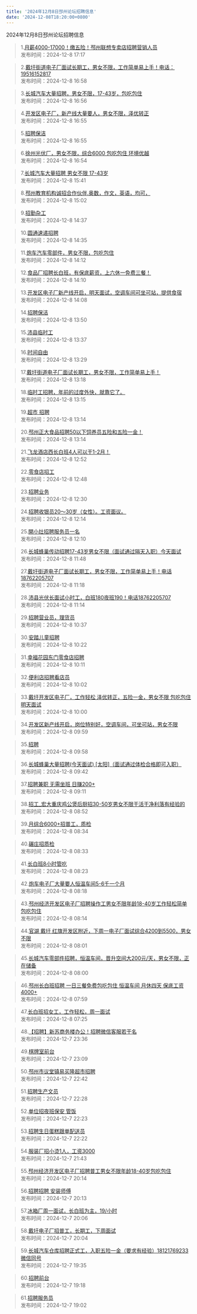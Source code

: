 ```yaml
---
title: '2024年12月8日邳州论坛招聘信息'
date: '2024-12-08T18:20:00+0800'
---
```

2024年12月8日邳州论坛招聘信息
<!--more-->
>1.[月薪4000-17000！缴五险！邳州联想专卖店招聘营销人员](https://www.pzzc.net/forum.php?mod=viewthread&tid=10476249)<br>
>发布时间：2024-12-8 17:17

>2.[戴圩街道电子厂面试长期工，男女不限，工作简单易上手！电话：19516152817](https://www.pzzc.net/forum.php?mod=viewthread&tid=10476247)<br>
>发布时间：2024-12-8 16:58

>3.[长城汽车大量招聘，男女不限，17-43岁，包吃包住](https://www.pzzc.net/forum.php?mod=viewthread&tid=10476246)<br>
>发布时间：2024-12-8 16:56

>4.[开发区电子厂，新产线大量要人，男女不限，泽优转正](https://www.pzzc.net/forum.php?mod=viewthread&tid=10476245)<br>
>发布时间：2024-12-8 16:55

>5.[招聘保洁](https://www.pzzc.net/forum.php?mod=viewthread&tid=10476244)<br>
>发布时间：2024-12-8 16:55

>6.[徐州光伏厂，男女不限，综合6000 包吃包住 环境优越](https://www.pzzc.net/forum.php?mod=viewthread&tid=10476243)<br>
>发布时间：2024-12-8 16:54

>7.[长城汽车大量招聘 男女不限
17-43岁](https://www.pzzc.net/forum.php?mod=viewthread&tid=10476234)<br>
>发布时间：2024-12-8 15:41

>8.[邳州教育机构诚招合作伙伴.奥数，作文，英语，均可，](https://www.pzzc.net/forum.php?mod=viewthread&tid=10476229)<br>
>发布时间：2024-12-8 15:02

>9.[招勤杂工](https://www.pzzc.net/forum.php?mod=viewthread&tid=10476227)<br>
>发布时间：2024-12-8 14:37

>10.[圆通速递招聘](https://www.pzzc.net/forum.php?mod=viewthread&tid=10476226)<br>
>发布时间：2024-12-8 14:35

>11.[炮车汽车零部件，男女不限，包吃包住](https://www.pzzc.net/forum.php?mod=viewthread&tid=10476222)<br>
>发布时间：2024-12-8 14:12

>12.[食品厂招聘长白班，有保底薪资，上六休一免费三餐！](https://www.pzzc.net/forum.php?mod=viewthread&tid=10476221)<br>
>发布时间：2024-12-8 14:10

>13.[开发区电子厂新产线开启，明天面试，空调车间可坐可站，提供食宿](https://www.pzzc.net/forum.php?mod=viewthread&tid=10476220)<br>
>发布时间：2024-12-8 14:08

>14.[招聘保洁](https://www.pzzc.net/forum.php?mod=viewthread&tid=10476216)<br>
>发布时间：2024-12-8 13:50

>15.[沛县临时工](https://www.pzzc.net/forum.php?mod=viewthread&tid=10476212)<br>
>发布时间：2024-12-8 13:37

>16.[时间自由](https://www.pzzc.net/forum.php?mod=viewthread&tid=10476211)<br>
>发布时间：2024-12-8 13:29

>17.[戴圩街道电子厂面试长期工，男女不限，工作简单易上手！](https://www.pzzc.net/forum.php?mod=viewthread&tid=10476208)<br>
>发布时间：2024-12-8 13:18

>18.[临时工招聘，年前的过度外快，就靠它了。](https://www.pzzc.net/forum.php?mod=viewthread&tid=10476207)<br>
>发布时间：2024-12-8 13:15

>19.[超市   招聘](https://www.pzzc.net/forum.php?mod=viewthread&tid=10476206)<br>
>发布时间：2024-12-8 13:14

>20.[邳州正大食品招聘50以下饲养员五险和五险一金！](https://www.pzzc.net/forum.php?mod=viewthread&tid=10476204)<br>
>发布时间：2024-12-8 13:14

>21.[飞龙酒店西长白班4人可以干1-2月！](https://www.pzzc.net/forum.php?mod=viewthread&tid=10476203)<br>
>发布时间：2024-12-8 12:52

>22.[零食店招工](https://www.pzzc.net/forum.php?mod=viewthread&tid=10476202)<br>
>发布时间：2024-12-8 12:48

>23.[招聘业务](https://www.pzzc.net/forum.php?mod=viewthread&tid=10476199)<br>
>发布时间：2024-12-8 12:30

>24.[招聘收银员20～30岁（女性）。工资面议。](https://www.pzzc.net/forum.php?mod=viewthread&tid=10476198)<br>
>发布时间：2024-12-8 12:14

>25.[開小灶招聘服务员一名](https://www.pzzc.net/forum.php?mod=viewthread&tid=10476197)<br>
>发布时间：2024-12-8 12:10

>26.[长城蜂巢传动招聘17-43岁男女不限（面试通过隔天入职）今天面试](https://www.pzzc.net/forum.php?mod=viewthread&tid=10476195)<br>
>发布时间：2024-12-8 11:48

>27.[戴圩街道电子厂面试长期工，男女不限，工作简单易上手！电话18762205707](https://www.pzzc.net/forum.php?mod=viewthread&tid=10476188)<br>
>发布时间：2024-12-8 11:18

>28.[沛县光伏长面试小时工，白班180夜班190！电话18762205707](https://www.pzzc.net/forum.php?mod=viewthread&tid=10476185)<br>
>发布时间：2024-12-8 11:14

>29.[招聘营业员，理货员](https://www.pzzc.net/forum.php?mod=viewthread&tid=10476180)<br>
>发布时间：2024-12-8 10:37

>30.[安踏儿童招聘](https://www.pzzc.net/forum.php?mod=viewthread&tid=10476179)<br>
>发布时间：2024-12-8 10:22

>31.[幸福花园东门零食店招聘](https://www.pzzc.net/forum.php?mod=viewthread&tid=10476177)<br>
>发布时间：2024-12-8 10:11

>32.[便利店招聘看店员](https://www.pzzc.net/forum.php?mod=viewthread&tid=10476176)<br>
>发布时间：2024-12-8 10:02

>33.[戴圩开发区电子厂，工作轻松 泽优转正，五险一金，男女不限 包吃包住明天面试](https://www.pzzc.net/forum.php?mod=viewthread&tid=10476171)<br>
>发布时间：2024-12-8 10:00

>34.[开发区新产线开启，岗位特别好，空调车间，可坐可站，男女不限](https://www.pzzc.net/forum.php?mod=viewthread&tid=10476170)<br>
>发布时间：2024-12-8 09:59

>35.[招聘](https://www.pzzc.net/forum.php?mod=viewthread&tid=10476169)<br>
>发布时间：2024-12-8 09:58

>36.[长城蜂巢大量招聘(今天面试)
[太阳]（面试通过体检合格即可入职）](https://www.pzzc.net/forum.php?mod=viewthread&tid=10476160)<br>
>发布时间：2024-12-8 09:42

>37.[招聘兼职 无需坐班 日赚200+](https://www.pzzc.net/forum.php?mod=viewthread&tid=10476156)<br>
>发布时间：2024-12-8 09:11

>38.[招工_宏大重庆鸡公煲后厨招30-50岁男女不限干活干净利落有经验的](https://www.pzzc.net/forum.php?mod=viewthread&tid=10476150)<br>
>发布时间：2024-12-8 08:52

>39.[月综合6000+招普工，质检](https://www.pzzc.net/forum.php?mod=viewthread&tid=10476145)<br>
>发布时间：2024-12-8 08:34

>40.[碾庄招质检](https://www.pzzc.net/forum.php?mod=viewthread&tid=10476144)<br>
>发布时间：2024-12-8 08:33

>41.[长白班8小时管吃](https://www.pzzc.net/forum.php?mod=viewthread&tid=10476140)<br>
>发布时间：2024-12-8 08:23

>42.[炮车电子厂大量要人恒温车间5-6千一个月](https://www.pzzc.net/forum.php?mod=viewthread&tid=10476138)<br>
>发布时间：2024-12-8 08:18

>43.[邳州经济开发区电子厂招聘操作工男女不限年龄18-40岁工作轻松简单包吃包住](https://www.pzzc.net/forum.php?mod=viewthread&tid=10476137)<br>
>发布时间：2024-12-8 08:14

>44.[官湖 戴圩 红旗开发区附近，下周一电子厂面试综合4200到5500，男女不限](https://www.pzzc.net/forum.php?mod=viewthread&tid=10476136)<br>
>发布时间：2024-12-8 08:01

>45.[长城汽车零部件招聘，恒温车间，晋升空间大200元/天，男女不限，正在储备](https://www.pzzc.net/forum.php?mod=viewthread&tid=10476135)<br>
>发布时间：2024-12-8 08:00

>46.[邳州长白班招聘  一日三餐免费包吃包住 恒温车间 月休四天 保底工资4000+](https://www.pzzc.net/forum.php?mod=viewthread&tid=10476134)<br>
>发布时间：2024-12-8 07:59

>47.[长白班招女工，工作轻松，周一面试](https://www.pzzc.net/forum.php?mod=viewthread&tid=10476133)<br>
>发布时间：2024-12-8 07:25

>48.[【招聘】新苏商务楼办公！招聘微信客服若干名](https://www.pzzc.net/forum.php?mod=viewthread&tid=10476126)<br>
>发布时间：2024-12-7 23:36

>49.[棋牌室前台](https://www.pzzc.net/forum.php?mod=viewthread&tid=10476123)<br>
>发布时间：2024-12-7 23:09

>50.[邳州市议堂镇易买隆超市招聘](https://www.pzzc.net/forum.php?mod=viewthread&tid=10476122)<br>
>发布时间：2024-12-7 22:42

>51.[招聘生产文员](https://www.pzzc.net/forum.php?mod=viewthread&tid=10476121)<br>
>发布时间：2024-12-7 22:28

>52.[单位招夜班保安  管饭](https://www.pzzc.net/forum.php?mod=viewthread&tid=10476120)<br>
>发布时间：2024-12-7 22:23

>53.[招聘生日蛋糕跟单配送员](https://www.pzzc.net/forum.php?mod=viewthread&tid=10476119)<br>
>发布时间：2024-12-7 22:22

>54.[服装厂招小烫1人，工资3000](https://www.pzzc.net/forum.php?mod=viewthread&tid=10476115)<br>
>发布时间：2024-12-7 21:43

>55.[邳州经济开发区电子厂招聘普工男女不限年龄18-40岁包吃包住](https://www.pzzc.net/forum.php?mod=viewthread&tid=10476106)<br>
>发布时间：2024-12-7 20:14

>56.[招聘招聘    安装师傅](https://www.pzzc.net/forum.php?mod=viewthread&tid=10476105)<br>
>发布时间：2024-12-7 20:13

>57.[冰箱厂周一面试，长白班为主，19/小时](https://www.pzzc.net/forum.php?mod=viewthread&tid=10476104)<br>
>发布时间：2024-12-7 20:06

>58.[戴圩电子厂招普工，长期工，下周面试](https://www.pzzc.net/forum.php?mod=viewthread&tid=10476102)<br>
>发布时间：2024-12-7 20:04

>59.[长城汽车仓库招聘正式工，入职五险一金（要求有经验）18121769233微信同号](https://www.pzzc.net/forum.php?mod=viewthread&tid=10476100)<br>
>发布时间：2024-12-7 19:35

>60.[招聘前台](https://www.pzzc.net/forum.php?mod=viewthread&tid=10476096)<br>
>发布时间：2024-12-7 19:18

>61.[招聘服务员](https://www.pzzc.net/forum.php?mod=viewthread&tid=10476095)<br>
>发布时间：2024-12-7 19:02

